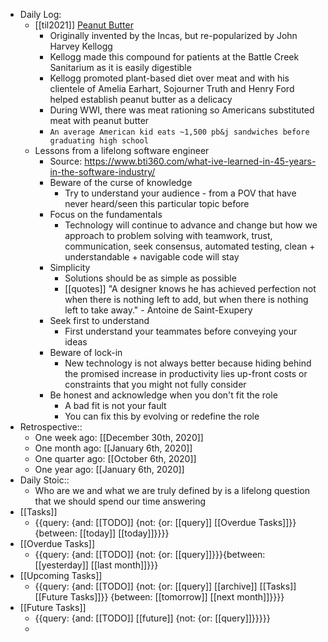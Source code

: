 - Daily Log:
    - [[til2021]] [Peanut Butter](https://www.smithsonianmag.com/innovation/brief-history-peanut-butter-180976525/)
        - Originally invented by the Incas, but re-popularized by John Harvey Kellogg
        - Kellogg made this compound for patients at the Battle Creek Sanitarium as it is easily digestible
        - Kellogg promoted plant-based diet over meat and with his clientele of Amelia Earhart, Sojourner Truth and Henry Ford helped establish peanut butter as a delicacy
        - During WWI, there was meat rationing so Americans substituted meat with peanut butter
        - `An average American kid eats ~1,500 pb&j sandwiches before graduating high school`
    - Lessons from a lifelong software engineer
        - Source: https://www.bti360.com/what-ive-learned-in-45-years-in-the-software-industry/
        - Beware of the curse of knowledge
            - Try to understand your audience - from a POV that have never heard/seen this particular topic before
        - Focus on the fundamentals
            - Technology will continue to advance and change but how we approach to problem solving with teamwork, trust, communication, seek consensus, automated testing, clean + understandable + navigable code will stay
        - Simplicity
            - Solutions should be as simple as possible
            - [[quotes]] "A designer knows he has achieved perfection not when there is nothing left to add, but when there is nothing left to take away." - Antoine de Saint-Exupery
        - Seek first to understand
            - First understand your teammates before conveying your ideas
        - Beware of lock-in
            - New technology is not always better because hiding behind the promised increase in productivity lies up-front costs or constraints that you might not fully consider
        - Be honest and acknowledge when you don't fit the role
            -  A bad fit is not your fault
            - You can fix this by evolving or redefine the role
- Retrospective::
    - One week ago: [[December 30th, 2020]]
    - One month ago: [[January 6th, 2020]]
    - One quarter ago: [[October 6th, 2020]]
    - One year ago: [[January 6th, 2020]]
- Daily Stoic::
    - Who are we and what we are truly defined by is a lifelong question that we should spend our time answering
- [[Tasks]]
    - {{query: {and: [[TODO]] {not: {or: [[query]] [[Overdue Tasks]]}} {between: [[today]] [[today]]}}}}
- [[Overdue Tasks]]
    - {{query: {and: [[TODO]] {not: {or: [[query]]}}}{between: [[yesterday]] [[last month]]}}}
- [[Upcoming Tasks]]
    - {{query: {and: [[TODO]] {not: {or: [[query]] [[archive]] [[Tasks]] [[Future Tasks]]}} {between: [[tomorrow]] [[next month]]}}}}
- [[Future Tasks]]
    - {{query: {and: [[TODO]] [[future]] {not: {or: [[query]]}}}}}
    - 
